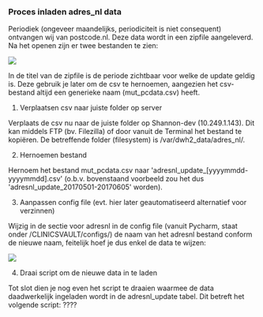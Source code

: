 ### Proces inladen adres_nl data

Periodiek (ongeveer maandelijks, periodiciteit is niet consequent) ontvangen wij van postcode.nl. 
Deze data wordt in een zipfile aangeleverd. Na het openen zijn er twee bestanden te zien:

![](https://github.com/NLHEALTHCARE/FHIRVAULT/blob/2.0.1-zomerwendesprint-test/mappings/adres_nl/images/folder_adresnl.png)

In de titel van de zipfile is de periode zichtbaar voor welke de update geldig is. Deze gebruik je later om de csv te hernoemen, aangezien het csv-bestand altijd een generieke naam (mut_pcdata.csv) heeft.  

1. Verplaatsen csv naar juiste folder op server

Verplaats de csv nu naar de juiste folder op Shannon-dev (10.249.1.143). Dit kan middels FTP (bv. Filezilla) of door vanuit de Terminal het bestand te kopiëren. De betreffende folder (filesystem) is /var/dwh2_data/adres_nl/.

2. Hernoemen bestand

Hernoem het bestand mut_pcdata.csv naar 'adresnl_update_[yyyymmdd-yyyymmdd].csv' (o.b.v. bovenstaand voorbeeld zou het dus 'adresnl_update_20170501-20170605' worden). 

3. Aanpassen config file (evt. hier later geautomatiseerd alternatief voor verzinnen)

Wijzig in de sectie voor adresnl in de config file (vanuit Pycharm, staat onder /CLINICSVAULT/configs/) de naam van het adresnl bestand conform de nieuwe naam, feitelijk hoef je dus enkel de data te wijzen:

![](https://github.com/NLHEALTHCARE/FHIRVAULT/blob/2.0.1-zomerwendesprint-test/mappings/adres_nl/images/wijzig_config_file.png)

4. Draai script om de nieuwe data in te laden

Tot slot dien je nog even het script te draaien waarmee de data daadwerkelijk ingeladen wordt in de adresnl_update tabel. Dit betreft het volgende script: ????
